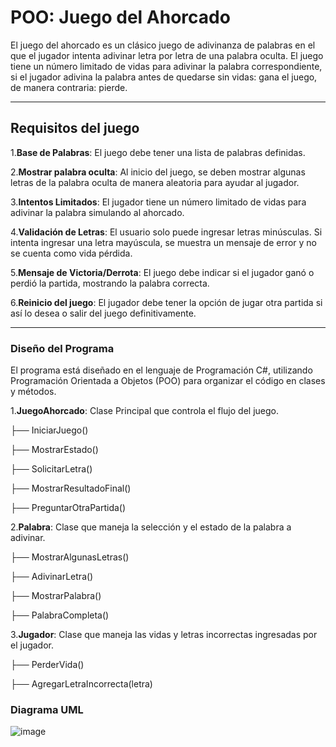 # POO: Juego del Ahorcado 
El juego del ahorcado es un clásico juego de adivinanza de palabras en el que el jugador intenta adivinar letra por letra de una palabra oculta. El juego tiene un número limitado de vidas para adivinar la palabra correspondiente, si el jugador adivina la palabra antes de quedarse sin vidas: gana el juego, de manera contraria: pierde.

---

## Requisitos del juego
1.**Base de Palabras**: El juego debe tener una lista de palabras definidas.

2.**Mostrar palabra oculta**: Al inicio del juego, se deben mostrar algunas letras de la palabra oculta de manera aleatoria para ayudar al jugador.

3.**Intentos Limitados**: El jugador tiene un número limitado de vidas para adivinar la palabra simulando al ahorcado.

4.**Validación de Letras**: El usuario solo puede ingresar letras minúsculas. Si intenta ingresar una letra mayúscula, se muestra un mensaje de error y no se cuenta como vida pérdida.

5.**Mensaje de Victoria/Derrota**: El juego debe indicar si el jugador ganó o perdió la partida, mostrando la palabra correcta.

6.**Reinicio del juego**: El jugador debe tener la opción de jugar otra partida si así lo desea o salir del juego definitivamente.

---

### Diseño del Programa
El programa está diseñado en el lenguaje de Programación C#, utilizando Programación Orientada a Objetos (POO) para organizar el código en clases y métodos.

1.**JuegoAhorcado**: Clase Principal que controla el flujo del juego.

  ├── IniciarJuego()
  
  ├── MostrarEstado()
  
  ├── SolicitarLetra()
  
  ├── MostrarResultadoFinal()

  ├── PreguntarOtraPartida()
  
2.**Palabra**: Clase que maneja la selección y el estado de la palabra a adivinar.

  ├── MostrarAlgunasLetras()

  ├── AdivinarLetra()

  ├── MostrarPalabra()

  ├── PalabraCompleta()

3.**Jugador**: Clase que maneja las vidas y letras incorrectas ingresadas por el jugador.

  ├── PerderVida()

  ├── AgregarLetraIncorrecta(letra)

### Diagrama UML 

![image](https://github.com/user-attachments/assets/fa719c11-c47a-4ef0-94a2-a0d45c579d28)




